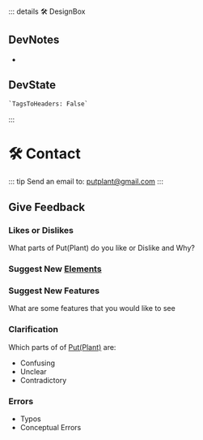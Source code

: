 ::: details 🛠 <dev>DesignBox</dev>

## DevNotes

-

## DevState

```py
`TagsToHeaders: False`
```

:::

# 🛠 Contact

::: tip Send an email to:
<putplant@gmail.com>
:::

## Give Feedback

### Likes or Dislikes

What parts of Put(Plant) do you like or Dislike and Why?

### Suggest New [Elements](/guide/What/WhatElement)

### Suggest New Features

What are some features that you would like to see

### Clarification

Which parts of of [Put(Plant)](/guide/introduction.html#what-is-putplant) are:

- Confusing
- Unclear
- Contradictory

### Errors

- Typos
- Conceptual Errors
